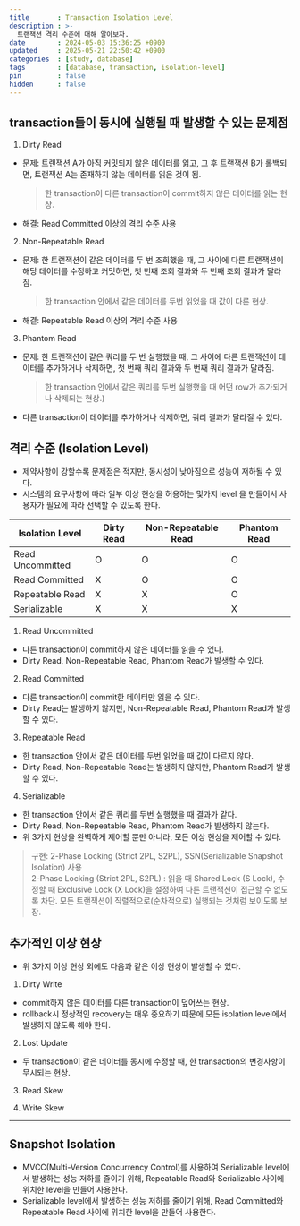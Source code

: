 ```yaml
---
title       : Transaction Isolation Level
description : >-
  트랜잭션 격리 수준에 대해 알아보자.
date        : 2024-05-03 15:36:25 +0900
updated     : 2025-05-21 22:50:42 +0900
categories  : [study, database]
tags        : [database, transaction, isolation-level]
pin         : false
hidden      : false
---
```


## transaction들이 동시에  실행될 때  발생할 수 있는 문제점

1. Dirty Read
- 문제: 트랜잭션 A가 아직 커밋되지 않은 데이터를 읽고, 그 후 트랜잭션 B가 롤백되면, 트랜잭션 A는 존재하지 않는 데이터를 읽은 것이 됨.
  > 한 transaction이 다른 transaction이 commit하지 않은 데이터를 읽는 현상.
- 해결: Read Committed 이상의 격리 수준 사용

2. Non-Repeatable Read
- 문제: 한 트랜잭션이 같은 데이터를 두 번 조회했을 때, 그 사이에 다른 트랜잭션이 해당 데이터를 수정하고 커밋하면, 첫 번째 조회 결과와 두 번째 조회 결과가 달라짐.
  > 한 transaction 안에서 같은 데이터를 두번 읽었을 때 값이 다른 현상.
- 해결: Repeatable Read 이상의 격리 수준 사용

3. Phantom Read
- 문제: 한 트랜잭션이 같은 쿼리를 두 번 실행했을 때, 그 사이에 다른 트랜잭션이 데이터를 추가하거나 삭제하면, 첫 번째 쿼리 결과와 두 번째 쿼리 결과가 달라짐.
  > 한 transaction 안에서 같은 쿼리를 두번 실행했을 때 어떤 row가 추가되거나 삭제되는 현상.)
- 다른 transaction이 데이터를 추가하거나 삭제하면, 쿼리 결과가 달라질 수 있다.


## 격리 수준 (Isolation Level)
- 제약사항이 강할수록 문제점은 적지만, 동시성이 낮아짐으로 성능이 저하될 수 있다.
- 시스템의 요구사항에 따라 일부 이상 현상을 허용하는 및가지 level 을 만들어서 사용자가 필요에 따라 선택할 수 있도록 한다.

| Isolation Level | Dirty Read | Non-Repeatable Read | Phantom Read |
| --------------- | ---------- | -------------------- | ------------ |
| Read Uncommitted | O          | O                    | O            |
| Read Committed   | X          | O                    | O            |
| Repeatable Read  | X          | X                    | O            |
| Serializable     | X          | X                    | X            |

1. Read Uncommitted
- 다른 transaction이 commit하지 않은 데이터를 읽을 수 있다.
- Dirty Read, Non-Repeatable Read, Phantom Read가 발생할 수 있다.

2. Read Committed
- 다른 transaction이 commit한 데이터만 읽을 수 있다.
- Dirty Read는 발생하지 않지만, Non-Repeatable Read, Phantom Read가 발생할 수 있다.

3. Repeatable Read
- 한 transaction 안에서 같은 데이터를 두번 읽었을 때 값이 다르지 않다.
- Dirty Read, Non-Repeatable Read는 발생하지 않지만, Phantom Read가 발생할 수 있다.

4. Serializable
- 한 transaction 안에서 같은 쿼리를 두번 실행했을 때 결과가 같다.
- Dirty Read, Non-Repeatable Read, Phantom Read가 발생하지 않는다.
- 위 3가지 현상을 완벽하게 제어할 뿐만 아니라, 모든 이상 현상을 제어할 수 있다.

> 구현: 2-Phase Locking (Strict 2PL, S2PL), SSN(Serializable Snapshot Isolation) 사용 <br>
> 2-Phase Locking (Strict 2PL, S2PL) : 읽을 때 Shared Lock (S Lock), 수정할 때 Exclusive Lock (X Lock)을 설정하여 다른 트랜잭션이 접근할 수 없도록 차단. 모든 트랜잭션이 직렬적으로(순차적으로) 실행되는 것처럼 보이도록 보장.

## 추가적인 이상 현상
- 위 3가지 이상 현상 외에도 다음과 같은 이상 현상이 발생할 수 있다.

1. Dirty Write
- commit하지 않은 데이터를 다른 transaction이 덮어쓰는 현상.
- rollback시 정상적인 recovery는 매우 중요하기 때문에 모든 isolation level에서 발생하지 않도록 해야 한다.

2. Lost Update
- 두 transaction이 같은 데이터를 동시에 수정할 때, 한 transaction의 변경사항이 무시되는 현상.

3. Read Skew

4. Write Skew

---

## Snapshot Isolation
- MVCC(Multi-Version Concurrency Control)를 사용하여 Serializable level에서 발생하는 성능 저하를 줄이기 위해, Repeatable Read와 Serializable 사이에 위치한 level을 만들어 사용한다.
- Serializable level에서 발생하는 성능 저하를 줄이기 위해, Read Committed와 Repeatable Read 사이에 위치한 level을 만들어 사용한다.